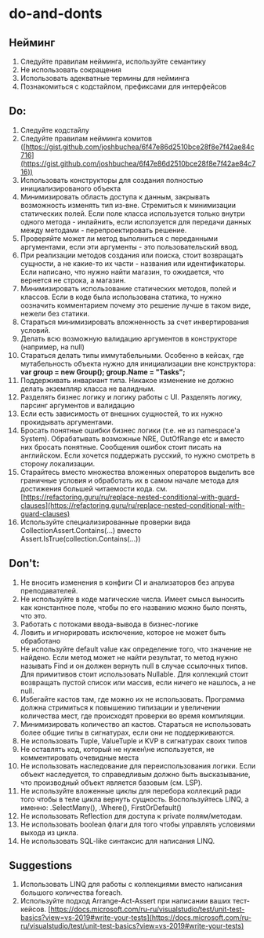 # do-and-donts

## Нейминг

1. Следуйте правилам нейминга, используйте семантику
2. Не использовать сокращения
3. Использовать адекватные термины для нейминга
4. Познакомиться с кодстайлом, префиксами для интерфейсов

## Do:

1. Следуйте кодстайлу
2. Следуйте правилам нейминга комитов ([https://gist.github.com/joshbuchea/6f47e86d2510bce28f8e7f42ae84c716](https://gist.github.com/joshbuchea/6f47e86d2510bce28f8e7f42ae84c716))
3. Использовать конструкторы для создания полностью инициализированого объекта
4. Минимизировать область доступа к данным, закрывать возможность изменять тип из-вне. Стремиться к минимизации статических полей. Если поле класса используется только внутри одного метода - инлайнить, если исползуется для передачи данных между методами - перепроектировать решение.
5. Проверяйте может ли метод выполниться с переданными аргументами, если эти аргументы - это пользовательский ввод.
6. При реализации методов создания или поиска, стоит возвращать сущности, а не какие-то их части - названия или идентификаторы. Если написано, что нужно найти магазин, то ожидается, что вернется не строка, а магазин.
7. Минимизировать использование статических методов, полей и классов. Если в коде была использована статика, то нужно оозначить комментарием почему это решение лучше в таком виде, нежели без статики.
8. Стараться минимизировать вложненность за счет инвертирования условий.
9. Делать всю возможную валидацию аргументов в конструкторе (например, на null)
10. Стараться делать типы иммутабельными. Особенно в кейсах, где мутабельность объекта нужно для инициализации вне конструктора:
**var group = new Group(); group.Name = "Tasks";**
11. Поддерживать инвариант типа. Никакое изменение не должно делать экземпляр класса не валидным.
12. Разделять бизнес логику и логику работы с UI. Разделять логику, парсинг аргументов и валидацию
13. Если есть зависимость от внешних сущностей, то их нужно прокидывать аргументами.
14. Бросать понятные ошибки бизнес логики (т.е. не из namespace'a System). 
Обрабатывать возможные NRE, OutOfRange etc и вместо них бросать понятные. Сообщения ошибок стоит писать на английском. Если хочется поддержать русский, то нужно смотреть в сторону локализации.
15. Старайтесь вместо множества вложенных операторов выделить все граничные условия и обработать их в самом начале метода для достижения большей читаемости кода.
см. [https://refactoring.guru/ru/replace-nested-conditional-with-guard-clauses](https://refactoring.guru/ru/replace-nested-conditional-with-guard-clauses)
16. Используйте специализированные проверки вида 
CollectionAssert.Contains(...) вместо Assert.IsTrue(collection.Contains(...))

## Don't:

1. Не вносить изменения в конфиги CI и анализаторов без апрува преподавателей.
2. Не используйте в коде магические числа. Имеет смысл выносить как константное поле, чтобы по его названию можно было понять, что это.
3. Работать с потоками ввода-вывода в бизнес-логике
4. Ловить и игнорировать исключение, которое не может быть обработано
5. Не используйте default value как определение того, что значение не найдено. Если метод может не найти результат, то метод нужно называть Find и он должен вернуть null в случае ссылочных типов. Для примитивов стоит использовать Nullable<T>. Для коллекций стоит возвращать пустой список или массив, если ничего не нашлось, а не null.
6. Избегайте кастов там, где можно их не использовать. Программа должна стримиться к повышению типизации и увеличении количества мест, где происходят проверки во время компиляции.
7. Минимизировать количество ап кастов. Стараться не использовать более общие типы в сигнатурах, если они не поддерживаются.
8. Не использовать Tuple, ValueTuple и KVP в сигнатурах своих типов
9. Не оставлять код, который не нужен\не используется, не комментировать очевидные места
10. Не использовать наследование для переиспользования логики. Если объект наследуется, то справедливым должно быть высказывание, что производный объект является базовым (см. LSP).
11. Не используйте вложенные циклы для перебора коллекций ради того чтобы в теле цикла вернуть сущность. 
Воспользуйтесь LINQ, а именно: .SelectMany(), .Where(), FirstOrDefault()
12. Не использовать Reflection для доступа к private полям/методам.
13. Не использовать boolean флаги для того чтобы управлять условиями выхода из цикла.
14. Не использовать SQL-like синтаксис для написания LINQ.

## Suggestions

1. Использовать LINQ для работы с коллекциями вместо написания большого количества foreach.
2. Используйте подход Arrange-Act-Assert при написании ваших тест-кейсов.
[https://docs.microsoft.com/ru-ru/visualstudio/test/unit-test-basics?view=vs-2019#write-your-tests](https://docs.microsoft.com/ru-ru/visualstudio/test/unit-test-basics?view=vs-2019#write-your-tests)